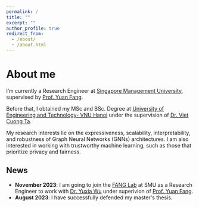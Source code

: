 ```yaml
---
permalink: /
title: ""
excerpt: ""
author_profile: true
redirect_from: 
  - /about/
  - /about.html
---
```


# About me
I’m currently a Research Engineer at [Singapore Management University](https://www.smu.edu.sg/), supervised by [Prof. Yuan Fang](https://www.yfang.site/). 

Before that, I obtained my MSc and BSc. Degree at [University of Engineering and Technology- VNU Hanoi](https://uet.vnu.edu.vn/) under the supervision of [Dr. Viet Cuong Ta](https://uet.vnu.edu.vn/~cuongtv/).

My research interests lie on the expressiveness, scalability, interpretability, and robustness of Graph Neural Networks (GNNs) architectures.
I am also interested in working with trustworthy machine learning, such as those that prioritize privacy and fairness.

## News
- **November 2023**: I am going to join the [FANG Lab](https://www.yfang.site/group) at SMU as a Research Engineer to work with [Dr. Yuxia Wu](https://yuxiawu.github.io) under superivion of [Prof. Yuan Fang](https://www.yfang.site/).
- **August 2023**: I have successfully defended my master's thesis.


